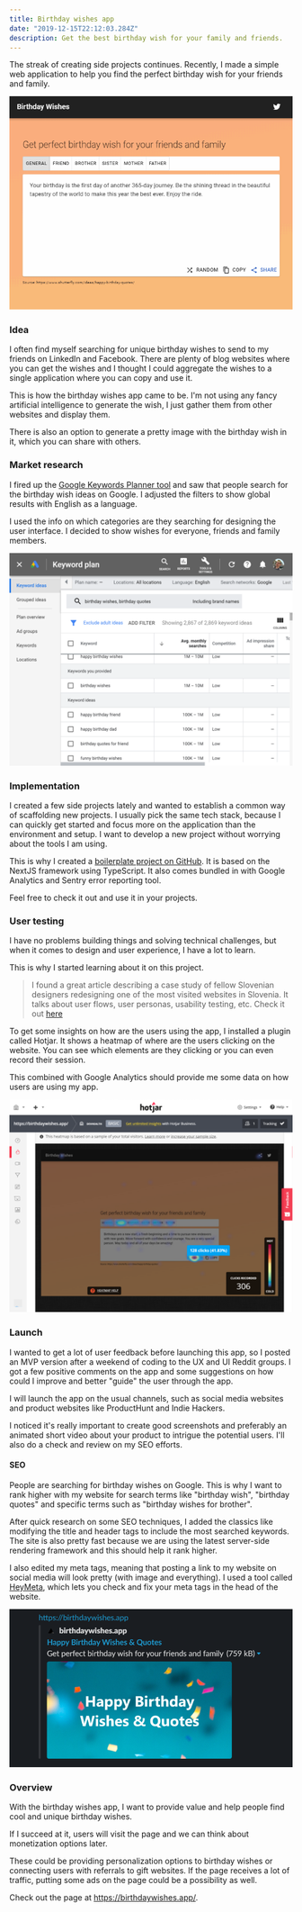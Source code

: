 ```yaml
---
title: Birthday wishes app
date: "2019-12-15T22:12:03.284Z"
description: Get the best birthday wish for your family and friends.
---
```


The streak of creating side projects continues. Recently, I made a simple web application to help you find the perfect birthday wish for your friends and family.

![Screencast](./screencast.gif)

### Idea

I often find myself searching for unique birthday wishes to send to my friends on LinkedIn and Facebook. There are plenty of blog websites where you can get the wishes and I thought I could aggregate the wishes to a single application where you can copy and use it.

This is how the birthday wishes app came to be. I'm not using any fancy artificial intelligence to generate the wish, I just gather them from other websites and display them.

There is also an option to generate a pretty image with the birthday wish in it, which you can share with others.

### Market research

I fired up the [Google Keywords Planner tool](https://ads.google.com/home/tools/keyword-planner/) and saw that people search for the birthday wish ideas on Google. I adjusted the filters to show global results with English as a language.

I used the info on which categories are they searching for designing the user interface. I decided to show wishes for everyone, friends and family members.

![Keyword Plan](./keyword-plan.png)

### Implementation

I created a few side projects lately and wanted to establish a common way of scaffolding new projects. I usually pick the same tech stack, because I can quickly get started and focus more on the application than the environment and setup. I want to develop a new project without worrying about the tools I am using.

This is why I created a [boilerplate project on GitHub](https://github.com/jamzi/nextjs-boilerplate). It is based on the NextJS framework using TypeScript. It also comes bundled in with Google Analytics and Sentry error reporting tool.

Feel free to check it out and use it in your projects.

### User testing

I have no problems building things and solving technical challenges, but when it comes to design and user experience, I have a lot to learn.

This is why I started learning about it on this project.

> I found a great article describing a case study of fellow Slovenian designers redesigning one of the most visited websites in Slovenia. It talks about user flows, user personas, usability testing, etc. Check it out [here](https://klemenselakovic.com/partis-klemen-selakovic)

To get some insights on how are the users using the app, I installed a plugin called Hotjar. It shows a heatmap of where are the users clicking on the website. You can see which elements are they clicking or you can even record their session.

This combined with Google Analytics should provide me some data on how users are using my app.

![Hotjar](./hotjar.png)

### Launch

I wanted to get a lot of user feedback before launching this app, so I posted an MVP version after a weekend of coding to the UX and UI Reddit groups. I got a few positive comments on the app and some suggestions on how could I improve and better "guide" the user through the app.

I will launch the app on the usual channels, such as social media websites and product websites like ProductHunt and Indie Hackers.

I noticed it's really important to create good screenshots and preferably an animated short video about your product to intrigue the potential users. I'll also do a check and review on my SEO efforts.

#### SEO

People are searching for birthday wishes on Google. This is why I want to rank higher with my website for search terms like "birthday wish", "birthday quotes" and specific terms such as "birthday wishes for brother".

After quick research on some SEO techniques, I added the classics like modifying the title and header tags to include the most searched keywords. The site is also pretty fast because we are using the latest server-side rendering framework and this should help it rank higher.

I also edited my meta tags, meaning that posting a link to my website on social media will look pretty (with image and everything). I used a tool called [HeyMeta](heymeta.com), which lets you check and fix your meta tags in the head of the website.

![Unfurled](./unfurled.png)

### Overview

With the birthday wishes app, I want to provide value and help people find cool and unique birthday wishes.

If I succeed at it, users will visit the page and we can think about monetization options later.

These could be providing personalization options to birthday wishes or connecting users with referrals to gift websites. If the page receives a lot of traffic, putting some ads on the page could be a possibility as well.

Check out the page at https://birthdaywishes.app/.
